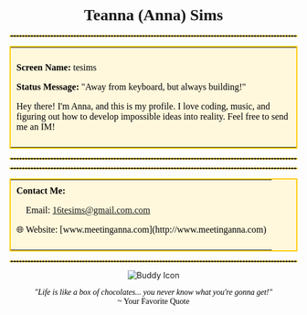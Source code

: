 <!-- AIM Profile Style README -->

<!-- Header Section: AIM Logo and Greeting -->
<p align="center">
</p>

<h1 align="center" style="font-family: 'Comic Sans MS', cursive;">
  Teanna (Anna) Sims
</h1>

<!-- Divider -->
<hr style="border: 1px dashed #FFCC00;">

<!-- About Me Section -->
<table align="center" width="600" style="border: 2px solid #FFCC00; background-color: #FFF8DC;">
  <tr>
    <td style="padding: 10px; font-family: 'Comic Sans MS', cursive; color: #000;">
      <!-- Insert your introduction here -->
      <p><b>Screen Name:</b> tesims</p>
      <p><b>Status Message:</b> "Away from keyboard, but always building!"</p>
      <p>Hey there! I'm Anna, and this is my profile. I love coding, music, and figuring out how to develop impossible ideas into reality. Feel free to send me an IM!</p>
    </td>
  </tr>
</table>

<!-- Divider -->
<hr style="border: 1px dashed #FFCC00;">



<!-- Divider -->
<hr style="border: 1px dashed #FFCC00;">

<!-- Contact Section -->
<table align="center" width="600" style="border: 2px solid #FFCC00; background-color: #FFF8DC;">
  <tr>
    <td style="padding: 10px; font-family: 'Comic Sans MS', cursive; color: #000;">
      <b>Contact Me:</b>
      <p>📧 Email: <a href="mailto:16tesims@gmail.com">16tesims@gmail.com.com</a></p>
      <p>🌐 Website: [www.meetinganna.com](http://www.meetinganna.com)</p>
    </td>
  </tr>
</table>

<!-- Divider -->
<hr style="border: 1px dashed #FFCC00;">

<!-- Buddy Icon and Footer -->
<p align="center">
  <img src="https://via.placeholder.com/50x50?text=Buddy+Icon" alt="Buddy Icon">
</p>

<p align="center" style="font-family: 'Comic Sans MS', cursive; color: #000;">
  <i>"Life is like a box of chocolates... you never know what you're gonna get!"</i><br>
  ~ Your Favorite Quote
</p>

